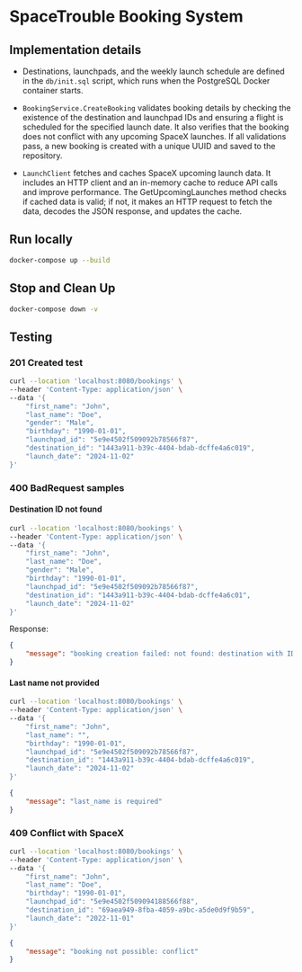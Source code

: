 # SpaceTrouble Booking System

## Implementation details

- Destinations, launchpads, and the weekly launch schedule are defined in the `db/init.sql` script, which runs when the PostgreSQL Docker container starts.

- `BookingService.CreateBooking` validates booking details by checking the existence of the destination and launchpad IDs and ensuring a flight is scheduled for the specified launch date. It also verifies that the booking does not conflict with any upcoming SpaceX launches. If all validations pass, a new booking is created with a unique UUID and saved to the repository.

- `LaunchClient` fetches and caches SpaceX upcoming launch data. It includes an HTTP client and an in-memory cache to reduce API calls and improve performance. The GetUpcomingLaunches method checks if cached data is valid; if not, it makes an HTTP request to fetch the data, decodes the JSON response, and updates the cache.

## Run locally

```sh
docker-compose up --build
```

## Stop and Clean Up

```sh
docker-compose down -v
```


## Testing

### 201 Created test

```bash
curl --location 'localhost:8080/bookings' \
--header 'Content-Type: application/json' \
--data '{
    "first_name": "John",
    "last_name": "Doe",
    "gender": "Male",
    "birthday": "1990-01-01",
    "launchpad_id": "5e9e4502f509092b78566f87",
    "destination_id": "1443a911-b39c-4404-bdab-dcffe4a6c019",
    "launch_date": "2024-11-02"
}'
```

### 400 BadRequest samples
#### Destination ID not found
```bash
curl --location 'localhost:8080/bookings' \
--header 'Content-Type: application/json' \
--data '{
    "first_name": "John",
    "last_name": "Doe",
    "gender": "Male",
    "birthday": "1990-01-01",
    "launchpad_id": "5e9e4502f509092b78566f87",
    "destination_id": "1443a911-b39c-4404-bdab-dcffe4a6c01",
    "launch_date": "2024-11-02"
}'
```

Response:
```json
{
    "message": "booking creation failed: not found: destination with ID 1443a911-b39c-4404-bdab-dcffe4a6c01"
}
```
#### Last name not provided
```bash
curl --location 'localhost:8080/bookings' \
--header 'Content-Type: application/json' \
--data '{
    "first_name": "John",
    "last_name": "",
    "birthday": "1990-01-01",
    "launchpad_id": "5e9e4502f509092b78566f87",
    "destination_id": "1443a911-b39c-4404-bdab-dcffe4a6c019",
    "launch_date": "2024-11-02"
}'
```
```json
{
    "message": "last_name is required"
}
```

### 409 Conflict with SpaceX
```bash
curl --location 'localhost:8080/bookings' \
--header 'Content-Type: application/json' \
--data '{
    "first_name": "John",
    "last_name": "Doe",
    "birthday": "1990-01-01",
    "launchpad_id": "5e9e4502f509094188566f88",
    "destination_id": "69aea949-8fba-4059-a9bc-a5de0d9f9b59",
    "launch_date": "2022-11-01"
}'
```

```json
{
    "message": "booking not possible: conflict"
}
```